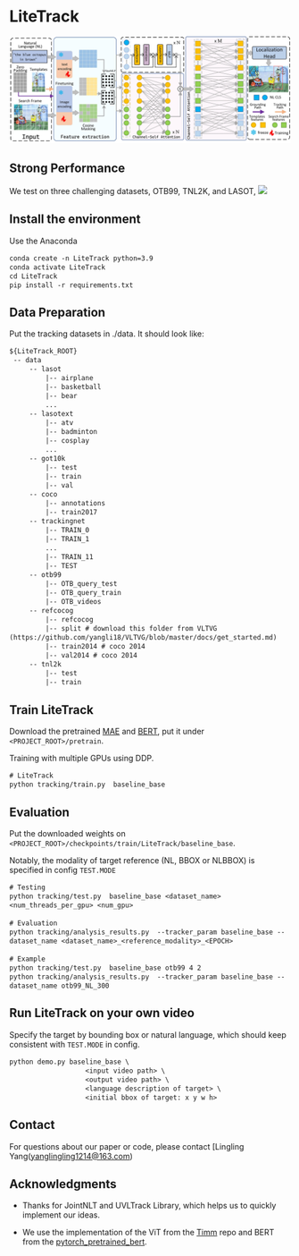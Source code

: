 # LiteTrack

![](fig/fig.jpg)

## Strong Performance

We test on three challenging datasets, OTB99, TNL2K, and LASOT,
![](fig/fig_result.jpg)


## Install the environment
Use the Anaconda
```
conda create -n LiteTrack python=3.9
conda activate LiteTrack
cd LiteTrack
pip install -r requirements.txt
```

## Data Preparation
Put the tracking datasets in ./data. It should look like:
   ```
   ${LiteTrack_ROOT}
    -- data
        -- lasot
            |-- airplane
            |-- basketball
            |-- bear
            ...
        -- lasotext
            |-- atv
            |-- badminton
            |-- cosplay
            ...
        -- got10k
            |-- test
            |-- train
            |-- val
        -- coco
            |-- annotations
            |-- train2017
        -- trackingnet
            |-- TRAIN_0
            |-- TRAIN_1
            ...
            |-- TRAIN_11
            |-- TEST
        -- otb99
            |-- OTB_query_test
            |-- OTB_query_train
            |-- OTB_videos
        -- refcocog
            |-- refcocog
            |-- split # download this folder from VLTVG (https://github.com/yangli18/VLTVG/blob/master/docs/get_started.md)
            |-- train2014 # coco 2014
            |-- val2014 # coco 2014
        -- tnl2k
            |-- test
            |-- train
   ```

## Train LiteTrack
Download the pretrained [MAE](https://github.com/facebookresearch/mae) and [BERT](https://drive.google.com/drive/folders/1UZTrGcL3YlxvNpHi0wKsO_sKsTYuYnFo?usp=sharing), put it under ```<PROJECT_ROOT>/pretrain```.

Training with multiple GPUs using DDP.
```
# LiteTrack
python tracking/train.py  baseline_base
```

## Evaluation

Put the downloaded weights on ```<PROJECT_ROOT>/checkpoints/train/LiteTrack/baseline_base```.

Notably, the modality of target reference (NL, BBOX or NLBBOX) is specified in config ```TEST.MODE```

```
# Testing
python tracking/test.py  baseline_base <dataset_name> <num_threads_per_gpu> <num_gpu>

# Evaluation
python tracking/analysis_results.py  --tracker_param baseline_base --dataset_name <dataset_name>_<reference_modality>_<EPOCH>

# Example
python tracking/test.py  baseline_base otb99 4 2
python tracking/analysis_results.py  --tracker_param baseline_base --dataset_name otb99_NL_300
```

## Run LiteTrack on your own video
Specify the target by bounding box or natural language, which should keep consistent with ```TEST.MODE``` in config.
```
python demo.py baseline_base \
                   <input video path> \
                   <output video path> \
                   <language description of target> \
                   <initial bbox of target: x y w h>
```


## Contact
For questions about our paper or code, please contact [Lingling Yang(yanglingling1214@163.com)

## Acknowledgments
* Thanks for JointNLT and UVLTrack Library, which helps us to quickly implement our ideas.

* We use the implementation of the ViT from the [Timm](https://github.com/huggingface/pytorch-image-models) repo and BERT from the [pytorch_pretrained_bert](https://github.com/Meelfy/pytorch_pretrained_BERT).


